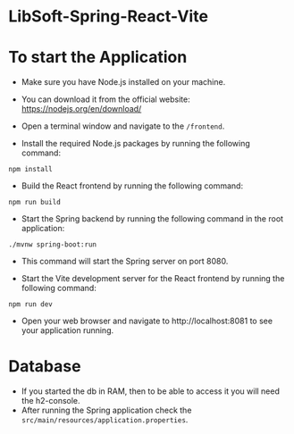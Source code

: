# LibSoft-Spring-React-Vite

# To start the Application

- Make sure you have Node.js installed on your machine.
- You can download it from the official website: https://nodejs.org/en/download/

- Open a terminal window and navigate to the `/frontend`.
- Install the required Node.js packages by running the following command:
```
npm install
```
- Build the React frontend by running the following command:
```
npm run build
```
- Start the Spring backend by running the following command in the root application:
```
./mvnw spring-boot:run
```
- This command will start the Spring server on port 8080.

- Start the Vite development server for the React frontend by running the following command:
```
npm run dev
```
- Open your web browser and navigate to http://localhost:8081 to see your application running.

# Database

- If you started the db in RAM, then to be able to access it you will need the h2-console.
- After running the Spring application check the `src/main/resources/application.properties`.
